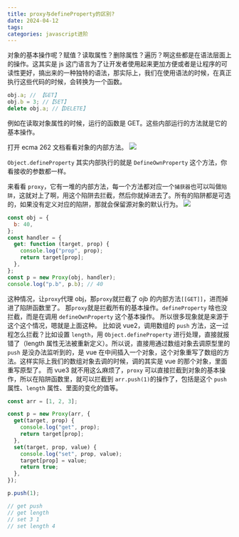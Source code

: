 ```yaml
---
title: proxy与defineProperty的区别?
date: 2024-04-12
tags:
categories: javascript进阶
---
```


对象的基本操作呢？赋值？读取属性？删除属性？遍历？啊这些都是在语法层面上的操作。这其实是 js 这门语言为了让开发者使用起来更加方便或者是让程序的可读性更好，搞出来的一种独特的语法，那实际上，我们在使用语法的时候，在真正执行这些代码的时候，会转换为一个函数。

```javascript
obj.a; // 【GET】
obj.b = 3; //【SET】
delete obj.a; //【DELETE】
```

例如在读取对象属性的时候，运行的函数是 GET。这些内部运行的方法就是它的基本操作。

<!-- more -->

打开 ecma 262 文档看看对象的内部方法。
![](/blog/images/proxy与defineProperty的区别1.png)

`Object.defineProperty` 其实内部执行的就是 `DefineOwnProperty` 这个方法，你看接收的参数都一样。

来看看 `proxy`，它有一堆的内部方法，每一个方法都对应一个`捕获器`也可以叫做`陷阱`，这就对上了啊，用这个陷阱去拦截，然后你就掉进去了。所有的陷阱都是可选的，如果没有定义对应的陷阱，那就会保留源对象的默认行为。
![](/blog/images/proxy与defineProperty的区别2.png)

```javascript
const obj = {
  b: 40,
};
const handler = {
  get: function (target, prop) {
    console.log("prop", prop);
    return target[prop];
  },
};
const p = new Proxy(obj, handler);
console.log("p.b", p.b); // 40
```

这种情况，让`proxy`代理 obj，那`proxy`就拦截了 ojb 的内部方法`[[GET]]`，进而掉进了陷阱函数里了。
那`proxy`就是拦截所有的基本操作。`defineProperty` 啥也没拦截，而是在调用 `defineOwnProperty` 这个基本操作。
所以很多现象就是来源于这个这个情况，嗯就是上面这种。
比如说 vue2，调用数组的 `push` 方法，这一过程怎么拦截？比如设置 `length`，用 `Object.defineProperty` 进行处理，直接就报错了（length 属性无法被重新定义）。所以说，直接用通过数组对象去调原型里的 `push` 是没办法监听到的，是 vue 在中间插入一个对象，这个对象重写了数组的方法。这样实际上我们的数组对象去调的时候，调的其实是 vue 的那个对象，里面重写原型了。
而 vue3 就不用这么麻烦了，`proxy` 可以直接拦截到对象的基本操作，所以在陷阱函数里，就可以拦截到 `arr.push(1)`的操作了，包括是这个 `push`属性、`length` 属性、里面的变化的值等。

```javascript
const arr = [1, 2, 3];

const p = new Proxy(arr, {
  get(target, prop) {
    console.log("get", prop);
    return target[prop];
  },
  set(target, prop, value) {
    console.log("set", prop, value);
    target[prop] = value;
    return true;
  },
});

p.push(1);

// get push
// get length
// set 3 1
// set length 4
```
